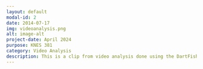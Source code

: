 ```yaml
---
layout: default
modal-id: 2
date: 2014-07-17
img: videoanalysis.png
alt: image-alt
project-date: April 2024
purpose: KNES 381
category: Video Analysis
description: This is a clip from video analysis done using the DartFish platform I learned and used in KNES 381. <a href ="https://www.dartfish.tv/Player?CR=p79544c600174m9024232"> Click here to view my video in full </a> <img src="img/portfolio/video1.png" alt="Video1" width="100%"> <img src="img/portfolio/video2.png" alt="Video2" width="100%"> <img src="img/portfolio/video3.png" alt="Video3" width="100%"> <img sirc="img/portfolio/video4.png" alt="video4" wdith="100%"> <img src="img/portfolio/video5.png" alt="video5" width="100%">
---
```

